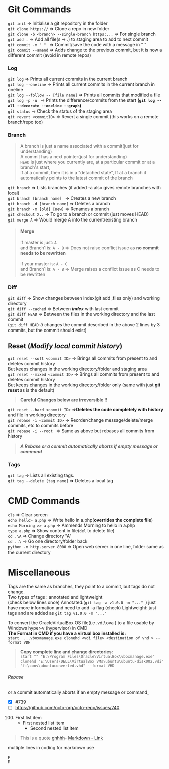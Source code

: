 # Git Commands
`git init` => Initialise a git repository in the folder  
`git clone https://` => Clone a repo in new folder  
`git clone -b <branch> --single-branch https:...` => For single branch  
`git add .` => Add all file(s -> .) to staging area to add to next commit  
`git commit -m " " ` => Commit/save the code with a message in " "  
`git commit --amend` => Adds change to the previous commit, but it is now a different commit (avoid in remote repos)   
### Log
`git log` => Prints all current commits in the current branch  
`git log --oneline`   => Prints all current commits in the current branch in oneline  
`git log --follow -- [file name]` => Prints all commits that modified a file  
`git log -p -u ` => Prints  the difference/commits from the start **(`git log --all --decorate --oneline --graph`)**   
`git status` => Check the status of the staging area   
`git revert <commitID>` => Revert a single commit (this works on a remote branch/repo too)  

### Branch
> A branch is just a name associated with a commit(just for understanding)  
 A commit has a next pointer(just for understanding)  
 `HEAD` is just where  you currently are, at a particular commit or at a branch's start,  
 If at a commit, then it is in a "detached state",   If at a branch it automatically points to the latest commit of the branch

`git branch` => Lists branches (if added -a also gives remote branches with local)  
`git branch [branch name] ` => Creates a new branch   
`git branch -d [branch name]`  => Deletes a branch   
`git branch -m [old] [new]` => Renames a branch  
`git checkout X..` => To go to a branch or commit (just moves HEAD)   
`git merge A` =>   Would merge A into the current/existing branch  

>#### Merge  
> If master is just: `A ` <br> and Branch1 is: `A - B` => Does not raise conflict issue as **no commit needs to be rewritten**<br>  
If your master is: `A - C`<br> and Branch1 is: `A - B` => Merge raises a conflict issue as C needs to be rewritten  
### Diff
`git diff` => Show changes between index(git add ,files only) and working directory   
`git diff --cached` => Between <b><i>index</i></b> with last commit   
`git diff HEAD` =>  Between the files in the working directory and the last commit  
(`git diff HEAD~3` changes the commit described in the above 2 lines by 3 commits, but the commit should exist)
## Reset (_Modify local commit history_)
`git reset --soft <commit ID>` => Brings all commits from present to <commit ID> and deletes commit history  
But keeps changes in the working directory/folder and staging area  
`git reset --mixed <commit ID>` => Brings all commits from present to <commit ID> and deletes commit history  
But keeps changes in the working directory/folder only (same with just <b>git reset <commit ID></b> as is the default)    
> **Careful Changes below are irreversible !!**

`git reset --hard <commit ID>` =>**Deletes the code completely with history** and file in working directory  
`git rebase -i <commit ID>` => Reorder/change message/delete/merge commits, etc to commits before <commit ID>  
`git rebase -i --root ` => Same as above but rebases all commits from history  
> **_A Rebase or a commit automatically aborts if empty message or command_**

### Tags
`git tag` => Lists all existing tags.  
`git tag --delete [tag name]` => Deletes a local tag
# CMD Commands 
`cls` => Clear screen  
`echo hello> a.php` => Write hello in a.php(<b>overrides the complete file</b>)  
`echo Morning >> a.php` => Ammends Morning to hello in a.php  
`type a.php` => Show content in file(`del` to delete file)  
`cd .\A` => Change directory "A"   
`cd ..\` => Go one directory/folder back  
`python -m http.server 8000` => Open web server in one line, folder same as the current directory   
  

# Miscellaneous 
Tags are the same as branches, they point to a commit, but tags do not change.   
Two types of tags : annotated and lightweight    
(check below lines once)
Annotated:(`git tag -a v1.0.0 -m "..." `) just have more information and need to add -a flag   (check)
Lightweight: just tags and are added as `git tag v1.0.0 -m "..." `  
  
To convert the OracleVirtualBox OS file(i.e .vdi/.ova ) to a file usable by Windows hyper-v (hypervisor) in CMD  
**The Format in CMD if you have a virtual box installed is:**  
`start  ...vboxmanage.exe clonehd <vdi file> <destination of vhd > --format VDH`  
>**Copy complete line and change directories:**  
>`start "" "E:\Program Files\Oracle\VirtualBox\vboxmanage.exe" clonehd "E:\Users\DELL\VirtualBox VMs\ubuntu\ubuntu-disk002.vdi" "f:\conv\ubuntuconverted.vhd" --format VHD`   

###### _Rebase_
or a commit automatically aborts if an empty message or command_
- [x] #739
- [ ] https://github.com/octo-org/octo-repo/issues/740
100. First list item
       - First nested list item
         - Second nested list item
> This is a quote
>  [ghhhh](Git_Commands.md#git-commands)-
	[Markdown - Link](#Git-Commands)

multiple lines in coding for markdown use  
```
p
p
```





 
